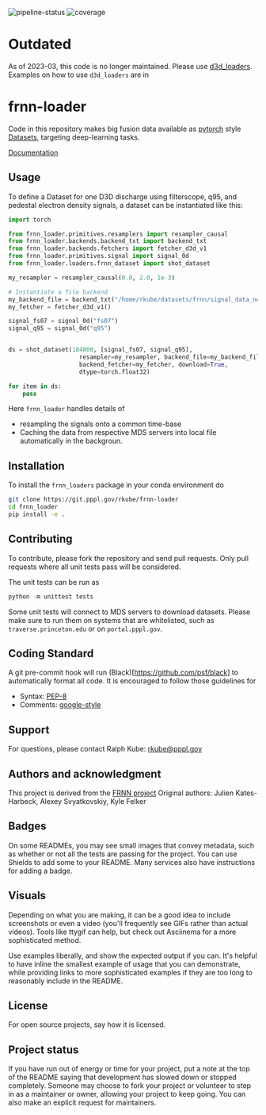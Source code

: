 ![pipeline-status](https://gitlab.com/gitlab-org/gitlab/badges/main/pipeline.svg)
![coverage](https://gitlab.com/gitlab-org/gitlab/badges/main/coverage.svg?job=coverage)

# Outdated
As of 2023-03, this code is no longer maintained. Please use [d3d_loaders](https://github.com/PlasmaControl/d3d_loaders).
Examples on how to use `d3d_loaders` are in


# frnn-loader

Code in this repository makes big fusion data available as [pytorch](https://pytorch.org/) style
[Datasets](https://pytorch.org/tutorials/beginner/basics/data_tutorial.html), targeting deep-learning
tasks.

[Documentation](https://rkube.git.pppl.gov/frnn-loader/index.html)

## Usage

To define a Dataset for one D3D discharge using filterscope, q95, and pedestal electron density signals, a dataset can be instantiated like this:

```python
import torch

from frnn_loader.primitives.resamplers import resampler_causal
from frnn_loader.backends.backend_txt import backend_txt
from frnn_loader.backends.fetchers import fetcher_d3d_v1
from frnn_loader.primitives.signal import signal_0d
from frnn_loader.loaders.frnn_dataset import shot_dataset

my_resampler = resampler_causal(0.0, 2.0, 1e-3)

# Instantiate a file backend
my_backend_file = backend_txt("/home/rkube/datasets/frnn/signal_data_new_2021/")
my_fetcher = fetcher_d3d_v1()

signal_fs07 = signal_0d("fs07")
signal_q95 = signal_0d("q95")


ds = shot_dataset(184800, [signal_fs07, signal_q95], 
                    resampler=my_resampler, backend_file=my_backend_file, 
                    backend_fetcher=my_fetcher, download=True,
                    dtype=torch.float32)

for item in ds:
    pass
```

Here `frnn_loader` handles details of 
* resampling the signals onto a common time-base
* Caching the data from respective MDS servers into local file automatically in the backgroun.

## Installation
To install the `frnn_loaders` package in your conda environment do

```bash
git clone https://git.pppl.gov/rkube/frnn-loader
cd frnn_loader
pip install -e .
```


## Contributing
To contribute, please fork the repository and send pull requests. Only pull requests where all unit
tests pass will be considered.

The unit tests can be run as
```python
python -m unittest tests
```

Some unit tests will connect to MDS servers to download datasets. Please make sure to run them
on systems that are whitelisted, such as `traverse.princeton.edu` or on `portal.pppl.gov`.

## Coding Standard

A git pre-commit hook will run (Black)[https://github.com/psf/black] to automatically format all code.
It is encouraged to follow those guidelines for
* Syntax: [PEP-8](https://peps.python.org/pep-0008/)
* Comments: [google-style](https://sphinxcontrib-napoleon.readthedocs.io/en/latest/example_google.html)


## Support
For questions, please contact Ralph Kube: rkube@pppl.gov


## Authors and acknowledgment
This project is derived from the [FRNN project](https://github.com/PPPLDeepLearning/plasma-python)
Original authors: Julien Kates-Harbeck, Alexey Svyatkovskiy, Kyle Felker



## Badges
On some READMEs, you may see small images that convey metadata, such as whether or not all the tests are passing for the project. You can use Shields to add some to your README. Many services also have instructions for adding a badge.

## Visuals
Depending on what you are making, it can be a good idea to include screenshots or even a video (you'll frequently see GIFs rather than actual videos). Tools like ttygif can help, but check out Asciinema for a more sophisticated method.



Use examples liberally, and show the expected output if you can. It's helpful to have inline the smallest example of usage that you can demonstrate, while providing links to more sophisticated examples if they are too long to reasonably include in the README.







## License
For open source projects, say how it is licensed.

## Project status
If you have run out of energy or time for your project, put a note at the top of the README saying that development has slowed down or stopped completely. Someone may choose to fork your project or volunteer to step in as a maintainer or owner, allowing your project to keep going. You can also make an explicit request for maintainers.




